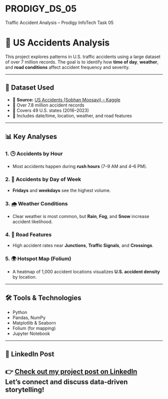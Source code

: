# PRODIGY_DS_05
Traffic Accident Analysis – Prodigy InfoTech Task 05
# 🚗 US Accidents Analysis 

This project explores patterns in U.S. traffic accidents using a large dataset of over 7 million records. The goal is to identify how **time of day**, **weather**, and **road conditions** affect accident frequency and severity.

---

## 📁 Dataset Used

- 📌 **Source:** [US Accidents (Sobhan Moosavi) – Kaggle](https://www.kaggle.com/datasets/sobhanmoosavi/us-accidents)
- 🔸 Over 7.8 million accident records
- 🔸 Covers 49 U.S. states (2016–2023)
- 🔸 Includes date/time, location, weather, and road features

---

## 📊 Key Analyses

### 1. 🕒 Accidents by Hour
- Most accidents happen during **rush hours** (7–9 AM and 4–6 PM).

### 2. 📆 Accidents by Day of Week
- **Fridays** and **weekdays** see the highest volume.

### 3. 🌧️ Weather Conditions
- Clear weather is most common, but **Rain**, **Fog**, and **Snow** increase accident likelihood.

### 4. 🚦 Road Features
- High accident rates near **Junctions**, **Traffic Signals**, and **Crossings**.

### 5. 🌍 Hotspot Map (Folium)
- A heatmap of 1,000 accident locations visualizes **U.S. accident density** by location.

---

## 🛠️ Tools & Technologies
- Python
- Pandas, NumPy
- Matplotlib & Seaborn
- Folium (for mapping)
- Jupyter Notebook

---

## 📎 LinkedIn Post

👉 [Check out my project post on LinkedIn](https://www.linkedin.com/in/bhavesh-uchainiya-734651136/)  
Let’s connect and discuss data-driven storytelling!
---
